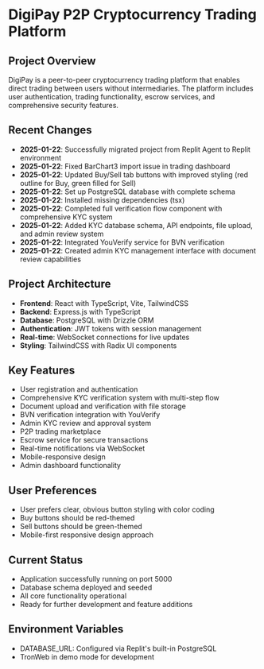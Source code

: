 # DigiPay P2P Cryptocurrency Trading Platform

## Project Overview
DigiPay is a peer-to-peer cryptocurrency trading platform that enables direct trading between users without intermediaries. The platform includes user authentication, trading functionality, escrow services, and comprehensive security features.

## Recent Changes
- **2025-01-22**: Successfully migrated project from Replit Agent to Replit environment
- **2025-01-22**: Fixed BarChart3 import issue in trading dashboard
- **2025-01-22**: Updated Buy/Sell tab buttons with improved styling (red outline for Buy, green filled for Sell)
- **2025-01-22**: Set up PostgreSQL database with complete schema
- **2025-01-22**: Installed missing dependencies (tsx)
- **2025-01-22**: Completed full verification flow component with comprehensive KYC system
- **2025-01-22**: Added KYC database schema, API endpoints, file upload, and admin review system
- **2025-01-22**: Integrated YouVerify service for BVN verification
- **2025-01-22**: Created admin KYC management interface with document review capabilities

## Project Architecture
- **Frontend**: React with TypeScript, Vite, TailwindCSS
- **Backend**: Express.js with TypeScript
- **Database**: PostgreSQL with Drizzle ORM
- **Authentication**: JWT tokens with session management
- **Real-time**: WebSocket connections for live updates
- **Styling**: TailwindCSS with Radix UI components

## Key Features
- User registration and authentication
- Comprehensive KYC verification system with multi-step flow
- Document upload and verification with file storage
- BVN verification integration with YouVerify
- Admin KYC review and approval system
- P2P trading marketplace
- Escrow service for secure transactions
- Real-time notifications via WebSocket
- Mobile-responsive design
- Admin dashboard functionality

## User Preferences
- User prefers clear, obvious button styling with color coding
- Buy buttons should be red-themed
- Sell buttons should be green-themed
- Mobile-first responsive design approach

## Current Status
- Application successfully running on port 5000
- Database schema deployed and seeded
- All core functionality operational
- Ready for further development and feature additions

## Environment Variables
- DATABASE_URL: Configured via Replit's built-in PostgreSQL
- TronWeb in demo mode for development